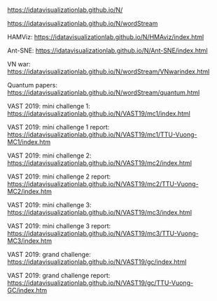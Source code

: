 # 

https://idatavisualizationlab.github.io/N/

https://idatavisualizationlab.github.io/N/wordStream

HAMViz: https://idatavisualizationlab.github.io/N/HMAviz/index.html

Ant-SNE: https://idatavisualizationlab.github.io/N/Ant-SNE/index.html

VN war: https://idatavisualizationlab.github.io/N/wordStream/VNwarindex.html

Quantum papers: https://idatavisualizationlab.github.io/N/wordStream/quantum.html

VAST 2019: mini challenge 1: https://idatavisualizationlab.github.io/N/VAST19/mc1/index.html

VAST 2019: mini challenge 1 report: https://idatavisualizationlab.github.io/N/VAST19/mc1/TTU-Vuong-MC1/index.htm

VAST 2019: mini challenge 2: https://idatavisualizationlab.github.io/N/VAST19/mc2/index.html

VAST 2019: mini challenge 2 report: https://idatavisualizationlab.github.io/N/VAST19/mc2/TTU-Vuong-MC2/index.htm

VAST 2019: mini challenge 3: https://idatavisualizationlab.github.io/N/VAST19/mc3/index.html

VAST 2019: mini challenge 3 report: https://idatavisualizationlab.github.io/N/VAST19/mc3/TTU-Vuong-MC3/index.htm

VAST 2019: grand challenge: https://idatavisualizationlab.github.io/N/VAST19/gc/index.html

VAST 2019: grand challenge report: https://idatavisualizationlab.github.io/N/VAST19/gc/TTU-Vuong-GC/index.htm
